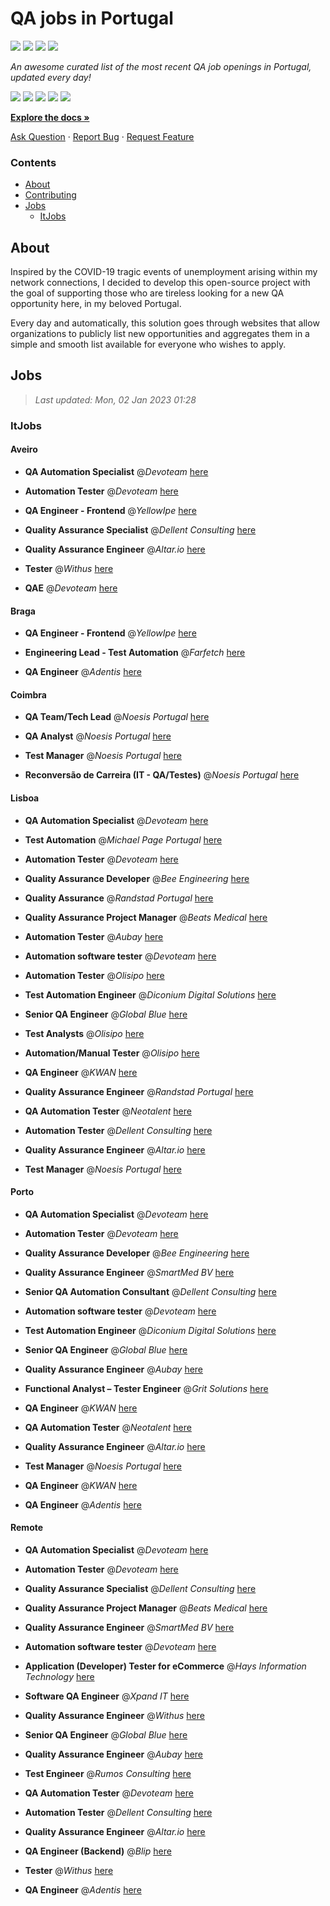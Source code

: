 QA jobs in Portugal
========================

![](https://img.shields.io/static/v1?label=%F0%9F%8C%9F&message=If%20Useful&color=BC4E99)
[![](https://img.shields.io/github/stars/sergiomartins8/qa-jobs-in-portugal)](https://github.com/sergiomartins8/qa-jobs-in-portugal/stargazers)
[![](https://img.shields.io/github/forks/sergiomartins8/qa-jobs-in-portugal)](https://github.com/sergiomartins8/qa-jobs-in-portugal/network/members)
[![](https://img.shields.io/badge/-sergiomartins8-blue?logo=Linkedin&logoColor=white)](https://www.linkedin.com/in/sergiomartins8/)

_An awesome curated list of the most recent QA job openings in Portugal, updated every day!_

[![](https://img.shields.io/github/v/release/sergiomartins8/qa-jobs-in-portugal)](https://github.com/sergiomartins8/qa-jobs-in-portugal/releases)
[![](https://github.com/sergiomartins8/qa-jobs-in-portugal/workflows/release/badge.svg)](https://github.com/sergiomartins8/qa-jobs-in-portugal/actions?query=workflow%3Arelease)
[![](https://img.shields.io/github/issues/sergiomartins8/qa-jobs-in-portugal)](https://github.com/sergiomartins8/qa-jobs-in-portugal/issues)
[![](https://img.shields.io/github/contributors/sergiomartins8/qa-jobs-in-portugal)](https://github.com/sergiomartins8/qa-jobs-in-portugal/graphs/contributors)
[![](https://img.shields.io/github/license/sergiomartins8/qa-jobs-in-portugal)](https://github.com/sergiomartins8/qa-jobs-in-portugal/blob/master/LICENSE)

**[Explore the docs »](https://github.com/sergiomartins8/qa-jobs-in-portugal/blob/master/docs/DOCUMENTATION.md)**

[Ask Question](https://github.com/sergiomartins8/qa-jobs-in-portugal/issues) 
·
[Report Bug](https://github.com/sergiomartins8/qa-jobs-in-portugal/issues)
·
[Request Feature](https://github.com/sergiomartins8/qa-jobs-in-portugal/issues)

### Contents
* [About](#about)
* [Contributing](https://github.com/sergiomartins8/qa-jobs-in-portugal/blob/master/docs/CONTRIBUTING.md)
* [Jobs](#jobs)
  * [ItJobs](#itjobs)

## About
Inspired by the COVID-19 tragic events of unemployment arising within my network connections, I decided to develop this open-source project with the goal of supporting those who are tireless looking for a new QA opportunity here, in my beloved Portugal.

Every day and automatically, this solution goes through websites that allow organizations to publicly list new opportunities and aggregates them in a simple and smooth list available for everyone who wishes to apply.

Jobs
---------

> _Last updated: Mon, 02 Jan 2023 01:28_

### ItJobs

#### Aveiro

- **QA Automation Specialist** @_Devoteam_ [here](https://www.itjobs.pt/oferta/450351/qa-automation-specialist)


- **Automation Tester** @_Devoteam_ [here](https://www.itjobs.pt/oferta/449857/automation-tester)


- **QA Engineer - Frontend** @_YellowIpe_ [here](https://www.itjobs.pt/oferta/449994/qa-engineer-frontend)


- **Quality Assurance Specialist** @_Dellent Consulting_ [here](https://www.itjobs.pt/oferta/450657/quality-assurance-specialist)


- **Quality Assurance Engineer** @_Altar.io_ [here](https://www.itjobs.pt/oferta/450852/quality-assurance-engineer)


- **Tester** @_Withus_ [here](https://www.itjobs.pt/oferta/450369/tester)


- **QAE** @_Devoteam_ [here](https://www.itjobs.pt/oferta/449479/qae)

#### Braga

- **QA Engineer - Frontend** @_YellowIpe_ [here](https://www.itjobs.pt/oferta/449994/qa-engineer-frontend)


- **Engineering Lead - Test Automation** @_Farfetch_ [here](https://www.itjobs.pt/oferta/449954/engineering-lead-test-automation)


- **QA Engineer** @_Adentis_ [here](https://www.itjobs.pt/oferta/450323/qa-engineer)

#### Coimbra

- **QA Team/Tech Lead** @_Noesis Portugal_ [here](https://www.itjobs.pt/oferta/449887/qa-team-tech-lead)


- **QA Analyst** @_Noesis Portugal_ [here](https://www.itjobs.pt/oferta/450398/qa-analyst)


- **Test Manager** @_Noesis Portugal_ [here](https://www.itjobs.pt/oferta/450397/test-manager)


- **Reconversão de Carreira (IT - QA/Testes)** @_Noesis Portugal_ [here](https://www.itjobs.pt/oferta/449888/reconversao-de-carreira-it-qa-testes)

#### Lisboa

- **QA Automation Specialist** @_Devoteam_ [here](https://www.itjobs.pt/oferta/450351/qa-automation-specialist)


- **Test Automation** @_Michael Page Portugal_ [here](https://www.itjobs.pt/oferta/451340/test-automation-m-f)


- **Automation Tester** @_Devoteam_ [here](https://www.itjobs.pt/oferta/449857/automation-tester)


- **Quality Assurance Developer** @_Bee Engineering_ [here](https://www.itjobs.pt/oferta/449795/quality-assurance-developer)


- **Quality Assurance** @_Randstad Portugal_ [here](https://www.itjobs.pt/oferta/449394/quality-assurance)


- **Quality Assurance Project Manager** @_Beats Medical_ [here](https://www.itjobs.pt/oferta/449736/quality-assurance-project-manager)


- **Automation Tester** @_Aubay_ [here](https://www.itjobs.pt/oferta/449383/automation-tester)


- **Automation software tester** @_Devoteam_ [here](https://www.itjobs.pt/oferta/449637/automation-software-tester)


- **Automation Tester** @_Olisipo_ [here](https://www.itjobs.pt/oferta/450631/automation-tester)


- **Test Automation Engineer** @_Diconium Digital Solutions_ [here](https://www.itjobs.pt/oferta/450151/test-automation-engineer)


- **Senior QA Engineer** @_Global Blue_ [here](https://www.itjobs.pt/oferta/451203/senior-qa-engineer)


- **Test Analysts** @_Olisipo_ [here](https://www.itjobs.pt/oferta/450629/test-analysts)


- **Automation/Manual Tester** @_Olisipo_ [here](https://www.itjobs.pt/oferta/450630/automation-manual-tester)


- **QA Engineer** @_KWAN_ [here](https://www.itjobs.pt/oferta/450539/qa-engineer)


- **Quality Assurance Engineer** @_Randstad Portugal_ [here](https://www.itjobs.pt/oferta/451209/quality-assurance-engineer)


- **QA Automation Tester** @_Neotalent_ [here](https://www.itjobs.pt/oferta/450385/qa-automation-tester)


- **Automation Tester** @_Dellent Consulting_ [here](https://www.itjobs.pt/oferta/450660/automation-tester)


- **Quality Assurance Engineer** @_Altar.io_ [here](https://www.itjobs.pt/oferta/450852/quality-assurance-engineer)


- **Test Manager** @_Noesis Portugal_ [here](https://www.itjobs.pt/oferta/450397/test-manager)

#### Porto

- **QA Automation Specialist** @_Devoteam_ [here](https://www.itjobs.pt/oferta/450351/qa-automation-specialist)


- **Automation Tester** @_Devoteam_ [here](https://www.itjobs.pt/oferta/449857/automation-tester)


- **Quality Assurance Developer** @_Bee Engineering_ [here](https://www.itjobs.pt/oferta/449795/quality-assurance-developer)


- **Quality Assurance Engineer** @_SmartMed BV_ [here](https://www.itjobs.pt/oferta/449343/quality-assurance-engineer)


- **Senior QA Automation Consultant** @_Dellent Consulting_ [here](https://www.itjobs.pt/oferta/451128/senior-qa-automation-consultant)


- **Automation software tester** @_Devoteam_ [here](https://www.itjobs.pt/oferta/449637/automation-software-tester)


- **Test Automation Engineer** @_Diconium Digital Solutions_ [here](https://www.itjobs.pt/oferta/450151/test-automation-engineer)


- **Senior QA Engineer** @_Global Blue_ [here](https://www.itjobs.pt/oferta/451203/senior-qa-engineer)


- **Quality Assurance Engineer** @_Aubay_ [here](https://www.itjobs.pt/oferta/449696/quality-assurance-engineer)


- **Functional Analyst – Tester Engineer** @_Grit Solutions_ [here](https://www.itjobs.pt/oferta/449955/functional-analyst-tester-engineer)


- **QA Engineer** @_KWAN_ [here](https://www.itjobs.pt/oferta/450539/qa-engineer)


- **QA Automation Tester** @_Neotalent_ [here](https://www.itjobs.pt/oferta/450385/qa-automation-tester)


- **Quality Assurance Engineer** @_Altar.io_ [here](https://www.itjobs.pt/oferta/450852/quality-assurance-engineer)


- **Test Manager** @_Noesis Portugal_ [here](https://www.itjobs.pt/oferta/450397/test-manager)


- **QA Engineer** @_KWAN_ [here](https://www.itjobs.pt/oferta/451155/qa-engineer)


- **QA Engineer** @_Adentis_ [here](https://www.itjobs.pt/oferta/450323/qa-engineer)

#### Remote

- **QA Automation Specialist** @_Devoteam_ [here](https://www.itjobs.pt/oferta/450351/qa-automation-specialist)


- **Automation Tester** @_Devoteam_ [here](https://www.itjobs.pt/oferta/449857/automation-tester)


- **Quality Assurance Specialist** @_Dellent Consulting_ [here](https://www.itjobs.pt/oferta/450657/quality-assurance-specialist)


- **Quality Assurance Project Manager** @_Beats Medical_ [here](https://www.itjobs.pt/oferta/449736/quality-assurance-project-manager)


- **Quality Assurance Engineer** @_SmartMed BV_ [here](https://www.itjobs.pt/oferta/449343/quality-assurance-engineer)


- **Automation software tester** @_Devoteam_ [here](https://www.itjobs.pt/oferta/449637/automation-software-tester)


- **Application (Developer) Tester for eCommerce** @_Hays Information Technology_ [here](https://www.itjobs.pt/oferta/450289/application-developer-tester-for-ecommerce)


- **Software QA Engineer** @_Xpand IT_ [here](https://www.itjobs.pt/oferta/450518/software-qa-engineer)


- **Quality Assurance Engineer** @_Withus_ [here](https://www.itjobs.pt/oferta/450363/quality-assurance-engineer)


- **Senior QA Engineer** @_Global Blue_ [here](https://www.itjobs.pt/oferta/451203/senior-qa-engineer)


- **Quality Assurance Engineer** @_Aubay_ [here](https://www.itjobs.pt/oferta/449696/quality-assurance-engineer)


- **Test Engineer** @_Rumos Consulting_ [here](https://www.itjobs.pt/oferta/450106/test-engineer)


- **QA Automation Tester** @_Devoteam_ [here](https://www.itjobs.pt/oferta/450027/qa-automation-tester)


- **Automation Tester** @_Dellent Consulting_ [here](https://www.itjobs.pt/oferta/450660/automation-tester)


- **Quality Assurance Engineer** @_Altar.io_ [here](https://www.itjobs.pt/oferta/450852/quality-assurance-engineer)


- **QA Engineer (Backend)** @_Blip_ [here](https://www.itjobs.pt/oferta/450849/qa-engineer-backend)


- **Tester** @_Withus_ [here](https://www.itjobs.pt/oferta/450369/tester)


- **QA Engineer** @_Adentis_ [here](https://www.itjobs.pt/oferta/450323/qa-engineer)

